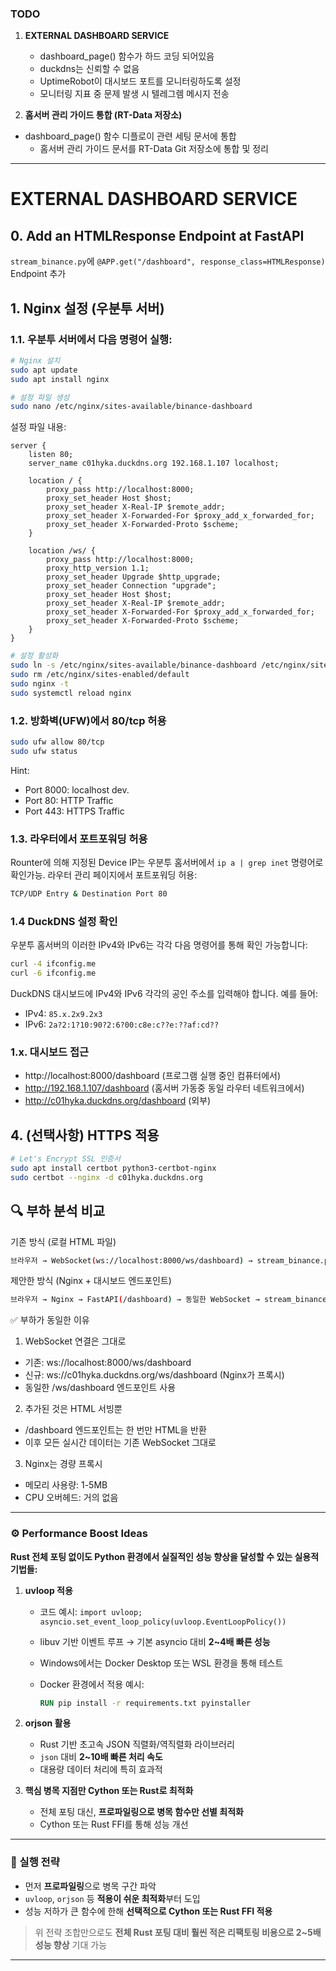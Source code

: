 ### TODO

1. **EXTERNAL DASHBOARD SERVICE**

   * dashboard_page() 함수가 하드 코딩 되어있음
   * duckdns는 신뢰할 수 없음
   * UptimeRobot이 대시보드 포트를 모니터링하도록 설정
   * 모니터링 지표 중 문제 발생 시 텔레그렘 메시지 전송

2. **홈서버 관리 가이드 통합 (RT-Data 저장소)**

- dashboard_page() 함수 디플로이 관련 세팅 문서에 통합
	- 홈서버 관리 가이드 문서를 RT-Data Git 저장소에 통합 및 정리


---

# EXTERNAL DASHBOARD SERVICE

## 0. Add an HTMLResponse Endpoint at FastAPI
`stream_binance.py`에 
`@APP.get("/dashboard", response_class=HTMLResponse)`
Endpoint 추가

## 1. Nginx 설정 (우분투 서버)

### 1.1. 우분투 서버에서 다음 명령어 실행:

```bash
# Nginx 설치
sudo apt update
sudo apt install nginx

# 설정 파일 생성
sudo nano /etc/nginx/sites-available/binance-dashboard
```

설정 파일 내용:

```nano
server {
    listen 80;
    server_name c01hyka.duckdns.org 192.168.1.107 localhost;

    location / {
        proxy_pass http://localhost:8000;
        proxy_set_header Host $host;
        proxy_set_header X-Real-IP $remote_addr;
        proxy_set_header X-Forwarded-For $proxy_add_x_forwarded_for;
        proxy_set_header X-Forwarded-Proto $scheme;
    }

    location /ws/ {
        proxy_pass http://localhost:8000;
        proxy_http_version 1.1;
        proxy_set_header Upgrade $http_upgrade;
        proxy_set_header Connection "upgrade";
        proxy_set_header Host $host;
        proxy_set_header X-Real-IP $remote_addr;
        proxy_set_header X-Forwarded-For $proxy_add_x_forwarded_for;
        proxy_set_header X-Forwarded-Proto $scheme;
    }
}
```

```bash
# 설정 활성화
sudo ln -s /etc/nginx/sites-available/binance-dashboard /etc/nginx/sites-enabled/
sudo rm /etc/nginx/sites-enabled/default
sudo nginx -t
sudo systemctl reload nginx
```

### 1.2. 방화벽(UFW)에서 80/tcp 허용
```bash
sudo ufw allow 80/tcp
sudo ufw status
```

Hint:  
- Port 8000: localhost dev.
- Port 80:  HTTP Traffic
- Port 443: HTTPS Traffic

### 1.3. 라우터에서 포트포워딩 허용

Rounter에 의해 지정된 Device IP는 우분투 홈서버에서 `ip a | grep inet` 명령어로 확인가능.
라우터 관리 페이지에서 포트포워딩 허용:
```bash
TCP/UDP Entry & Destination Port 80
```

### 1.4 DuckDNS 설정 확인
우분투 홈서버의 이러한 IPv4와 IPv6는 각각 다음 명령어를 통해 확인 가능합니다:
```bash
curl -4 ifconfig.me
curl -6 ifconfig.me
```
DuckDNS 대시보드에 IPv4와 IPv6 각각의 공인 주소를 입력해야 합니다. 예를 들어:
- IPv4: `85.x.2x9.2x3`
- IPv6: `2a?2:1?10:90?2:6?00:c8e:c??e:??af:cd??`

### 1.x. 대시보드 접근
- http://localhost:8000/dashboard		(프로그램 실행 중인 컴퓨터에서)
- http://192.168.1.107/dashboard		(홈서버 가동중 동일 라우터 네트워크에서)
- http://c01hyka.duckdns.org/dashboard	(외부)

## 4. (선택사항) HTTPS 적용
```bash
# Let's Encrypt SSL 인증서
sudo apt install certbot python3-certbot-nginx
sudo certbot --nginx -d c01hyka.duckdns.org
```

## 🔍 부하 분석 비교
기존 방식 (로컬 HTML 파일)
```bash
브라우저 → WebSocket(ws://localhost:8000/ws/dashboard) → stream_binance.py
```
제안한 방식 (Nginx + 대시보드 엔드포인트)

```bash
브라우저 → Nginx → FastAPI(/dashboard) → 동일한 WebSocket → stream_binance.py
```

✅ 부하가 동일한 이유

1. WebSocket 연결은 그대로
- 기존: ws://localhost:8000/ws/dashboard
- 신규: ws://c01hyka.duckdns.org/ws/dashboard (Nginx가 프록시)
- 동일한 /ws/dashboard 엔드포인트 사용

2. 추가된 것은 HTML 서빙뿐
- /dashboard 엔드포인트는 한 번만 HTML을 반환
- 이후 모든 실시간 데이터는 기존 WebSocket 그대로

3. Nginx는 경량 프록시
- 메모리 사용량: 1-5MB
- CPU 오버헤드: 거의 없음

---

### ⚙️ Performance Boost Ideas

**Rust 전체 포팅 없이도 Python 환경에서 실질적인 성능 향상을 달성할 수 있는 실용적 기법들:**

1. **uvloop 적용**

   * 코드 예시: `import uvloop; asyncio.set_event_loop_policy(uvloop.EventLoopPolicy())`
   * libuv 기반 이벤트 루프 → 기본 asyncio 대비 **2\~4배 빠른 성능**
   * Windows에서는 Docker Desktop 또는 WSL 환경을 통해 테스트
   * Docker 환경에서 적용 예시:

     ```dockerfile
     RUN pip install -r requirements.txt pyinstaller
     ```

2. **orjson 활용**

   * Rust 기반 초고속 JSON 직렬화/역직렬화 라이브러리
   * `json` 대비 **2\~10배 빠른 처리 속도**
   * 대용량 데이터 처리에 특히 효과적

3. **핵심 병목 지점만 Cython 또는 Rust로 최적화**

   * 전체 포팅 대신, **프로파일링으로 병목 함수만 선별 최적화**
   * Cython 또는 Rust FFI를 통해 성능 개선

---

### 🚀 실행 전략

* 먼저 **프로파일링**으로 병목 구간 파악
* `uvloop`, `orjson` 등 **적용이 쉬운 최적화**부터 도입
* 성능 저하가 큰 함수에 한해 **선택적으로 Cython 또는 Rust FFI 적용**

> 위 전략 조합만으로도 **전체 Rust 포팅 대비 훨씬 적은 리팩토링 비용으로 2\~5배 성능 향상** 기대 가능

---